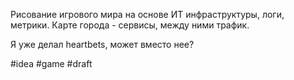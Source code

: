 Рисование игрового мира на основе ИТ инфраструктуры, логи, метрики. Карте города - сервисы, между ними трафик.

Я уже делал heartbets, может вместо нее?

#idea #game #draft